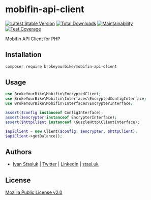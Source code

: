 # mobifin-api-client

[![Latest Stable Version](https://img.shields.io/github/v/release/brokeyourbike/mobifin-api-client-php)](https://github.com/brokeyourbike/mobifin-api-client-php/releases)
[![Total Downloads](https://poser.pugx.org/brokeyourbike/mobifin-api-client/downloads)](https://packagist.org/packages/brokeyourbike/mobifin-api-client)
[![Maintainability](https://api.codeclimate.com/v1/badges/968d87c60b26bc79a545/maintainability)](https://codeclimate.com/github/brokeyourbike/mobifin-api-client-php/maintainability)
[![Test Coverage](https://api.codeclimate.com/v1/badges/968d87c60b26bc79a545/test_coverage)](https://codeclimate.com/github/brokeyourbike/mobifin-api-client-php/test_coverage)

Mobifin API Client for PHP

## Installation

```bash
composer require brokeyourbike/mobifin-api-client
```

## Usage

```php
use BrokeYourBike\Mobifin\EncryptedClient;
use BrokeYourBike\Mobifin\Interfaces\EncryptedConfigInterface;
use BrokeYourBike\Mobifin\Interfaces\EncrypterInterface;

assert($config instanceof ConfigInterface);
assert($encrypter instanceof EncrypterInterface);
assert($httpClient instanceof \GuzzleHttp\ClientInterface);

$apiClient = new Client($config, $encrypter, $httpClient);
$apiClient->getBalance();
```

## Authors

- [Ivan Stasiuk](https://github.com/brokeyourbike) | [Twitter](https://twitter.com/brokeyourbike) | [LinkedIn](https://www.linkedin.com/in/brokeyourbike) | [stasi.uk](https://stasi.uk)

## License
[Mozilla Public License v2.0](https://github.com/brokeyourbike/mobifin-api-client-php/blob/main/LICENSE)
